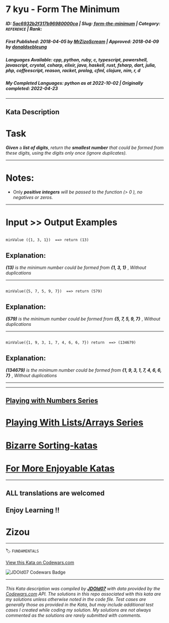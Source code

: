 # 7 kyu - Form The Minimum

##### **ID**: [5ac6932b2f317b96980000ca](https://www.codewars.com/kata/5ac6932b2f317b96980000ca) | **Slug**: [form-the-minimum](https://www.codewars.com/kata/5ac6932b2f317b96980000ca) | **Category**: `REFERENCE` | **Rank**: <span style="color:white">7 kyu</span>

##### **First Published**: 2018-04-05 ***by*** [MrZizoScream](https://www.codewars.com/users/MrZizoScream) | **Approved**: 2018-04-09 ***by*** [donaldsebleung](https://www.codewars.com/users/donaldsebleung)

##### **Languages Available**: cpp, python, ruby, c, typescript, powershell, javascript, crystal, csharp, elixir, java, haskell, rust, fsharp, dart, julia, php, coffeescript, reason, racket, prolog, cfml, clojure, nim, r, d

##### **My Completed Languages**: python ***as at*** 2022-10-02 | **Originally completed**: 2022-04-23

---

## Kata Description


# Task



**_Given_** a **_list of digits_**, *return the **_smallest number_** that could be formed from these digits, using the digits only once (ignore duplicates).* 

___



# Notes:



* Only **_positive integers_** *will be passed to the function (> 0 ), no negatives or zeros.*

___

# Input >> Output Examples 



```

minValue ({1, 3, 1})  ==> return (13)

```

## Explanation:

**_(13)_** *is the minimum number could be formed from* **_{1, 3, 1}_** , *Without duplications*  

___

```

minValue({5, 7, 5, 9, 7})  ==> return (579)

```

## Explanation:

**_(579)_** *is the minimum number could be formed from* **_{5, 7, 5, 9, 7}_** , *Without duplications* 

___



```

minValue({1, 9, 3, 1, 7, 4, 6, 6, 7}) return  ==> (134679)

```

## Explanation:

**_(134679)_** *is the minimum number could be formed from* **_{1, 9, 3, 1, 7, 4, 6, 6, 7}_** , *Without duplications* 

___

___



## [Playing with Numbers Series](https://www.codewars.com/collections/playing-with-numbers)



# [Playing With Lists/Arrays Series](https://www.codewars.com/collections/playing-with-lists-slash-arrays)



# [Bizarre Sorting-katas](https://www.codewars.com/collections/bizarre-sorting-katas)



# [For More Enjoyable Katas](http://www.codewars.com/users/MrZizoScream/authored)

___



## ALL translations are welcomed



## Enjoy Learning !!

# Zizou



---


🏷 `FUNDAMENTALS`


[View this Kata on Codewars.com](https://www.codewars.com/kata/5ac6932b2f317b96980000ca)

![](https://www.codewars.com/users/jdold07/badges/large "JDOld07 Codewars Badge")

---

###### *This Kata description was compiled by [**JDOld07**](https://tpstech.dev) with data provided by the [Codewars.com](https://www.codewars.com) API.  The solutions in this repo associated with this kata are my solutions unless otherwise noted in the code file.  Test cases are generally those as provided in the Kata, but may include additional test cases I created while coding my solution.  My solutions are not always commented as the solutions are rarely submitted with comments.*
